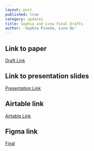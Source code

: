 ```yaml
---
layout: post
published: true
category: updates
title: Sophia and Luna Final Drafts
author: 'Sophia Pineda, Luna Do'
---
```

## Link to paper

[Draft Link](https://docs.google.com/document/d/1IrhNJw-DVDT1bCsq_SC825udNvgrUoSKDxzMO36Q7Jw/edit?usp=sharing)


## Link to presentation slides 

[Presentation Link](https://docs.google.com/presentation/d/1aY4y2t29GtQovF4smPdHOVk7J9NFhGiUj1yaD19rTTA/edit?usp=sharing)

## Airtable link

[Airtable Link](https://airtable.com/invite/l?inviteId=invUgJ5ApNtu9Piix&inviteToken=96a099fdc1e694e2420d88168b7ad74f350a31b4ba24bb4eb3f188cb3662c009&utm_medium=email&utm_source=product_team&utm_content=transactional-alerts)

## Figma link

[Final](https://www.figma.com/proto/G4aZ71gB8qpY1Ew1lIilRc/12%2F7-Update?node-id=258%3A4&scaling=scale-down&page-id=0%3A1&starting-point-node-id=258%3A4&show-proto-sidebar=1)
